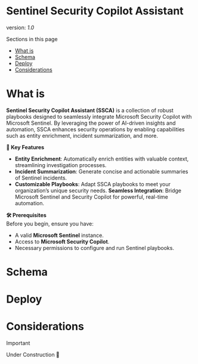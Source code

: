 # Sentinel Security Copilot Assistant

version: _1.0_

Sections in this page
- [What is](#WHAT) <br>
- [Schema](#SCHEMA) <br>
- [Deploy](#DEPLOY) <br>
- [Considerations](#CONSIDERATIONS) <br>

# What is
<a name="WHAT"></a>
**Sentinel Security Copilot Assistant (SSCA)** is a collection of robust playbooks designed to seamlessly integrate Microsoft Security Copilot with Microsoft Sentinel. By leveraging the power of AI-driven insights and automation, SSCA enhances security operations by enabling capabilities such as entity enrichment, incident summarization, and more.

**📌 Key Features**
- **Entity Enrichment**: Automatically enrich entities with valuable context, streamlining investigation processes.
- **Incident Summarization**: Generate concise and actionable summaries of Sentinel incidents.
- **Customizable Playbooks**: Adapt SSCA playbooks to meet your organization’s unique security needs.
**Seamless Integration**: Bridge Microsoft Sentinel and Security Copilot for powerful, real-time automation.

**🛠 Prerequisites** <br>
Before you begin, ensure you have:
- A valid **Microsoft Sentinel** instance.
- Access to **Microsoft Security Copilot**.
- Necessary permissions to configure and run Sentinel playbooks.

# Schema
<a name="SCHEMA"></a>

# Deploy
<a name="DEPLOY"></a>

# Considerations
<a name="CONSIDERATIONS"></a>

> [!IMPORTANT]  
> Under Construction 🧰
